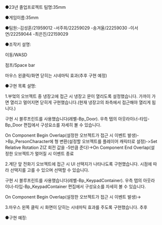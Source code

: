 ●23년 졸업프로젝트 팀명:35mm

●게임이름:35mm

●팀원:-김성훈/21959012 -서주희/22259029 -송겨울/22259030 -이서연/22259044 -최은진/22159029 

●조작키 설명:

이동/WASD

점프/Space bar

마우스 왼클릭/화면 닫히는 시네마틱 효과(추후 구현 예정)

●구현 목록 설명:

1.부엌의 오브젝트 중 냉장고에 접근 시 냉장고 문이 열리도록 설정했습니다. 가까이 가면 열리고 멀어지면 닫히게 구현했습니다.(현재 냉장고의 좌측에서 접근해야 열리게 됩니다.)

구현 시 블루프린트를 사용했습니다(레벨-Bp_Door). 우측 탭의 아웃라이너-타입-Bp_Door 편집에서 구성요소를 자세히 볼 수 있습니다.

On Component Begin Overlap(설정한 오브젝트가 접근 시 이벤트 발생)->Bp_PersonCharacter에 형 변환(설정할 오브젝트를 플레이어 캐릭터로 설정)->Set Relative Rotation Z(Z 회전 값을 -5만큼 준다)->On Component End Overlap(설정한 오브젝트가 멀어질 시 이벤트 종료


2.계단 앞 전화기 오브젝트에 접근 시 UI 선택지가 나타나도록 구현했습니다. 시점에 따라 선택지를 고를 수 있으며 선택할 수 있습니다.

구현 시 블루프린트를 사용했습니다(레벨-Bp_KeypadContainer). 우측 탭의 아웃라이너-타입-Bp_KeypadContainer 편집에서 구성요소를 자세히 볼 수 있습니다.

On Component Begin Overlap(설정한 오브젝트가 접근 시 이벤트 발생)->

3.마우스 왼쪽 클릭 시 화면이 닫히는 시네마틱 효과를 주도록 구현했습니다. 추후 

●구현 예정:
